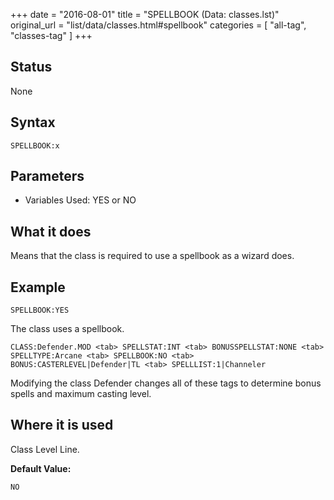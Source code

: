 +++
date = "2016-08-01"
title = "SPELLBOOK (Data: classes.lst)"
original_url = "list/data/classes.html#spellbook"
categories = [ "all-tag", "classes-tag" ]
+++

## Status

None

## Syntax

`SPELLBOOK:x`

## Parameters

-   Variables Used: YES or NO



What it does
------------

Means that the class is required to use a spellbook as a wizard does.

Example
-------

`SPELLBOOK:YES`

The class uses a spellbook.

`CLASS:Defender.MOD <tab> SPELLSTAT:INT <tab> BONUSSPELLSTAT:NONE <tab> SPELLTYPE:Arcane <tab> SPELLBOOK:NO <tab> BONUS:CASTERLEVEL|Defender|TL <tab> SPELLLIST:1|Channeler`

Modifying the class Defender changes all of these tags to determine
bonus spells and maximum casting level.

Where it is used
----------------

Class Level Line.

**Default Value:**

`NO`

